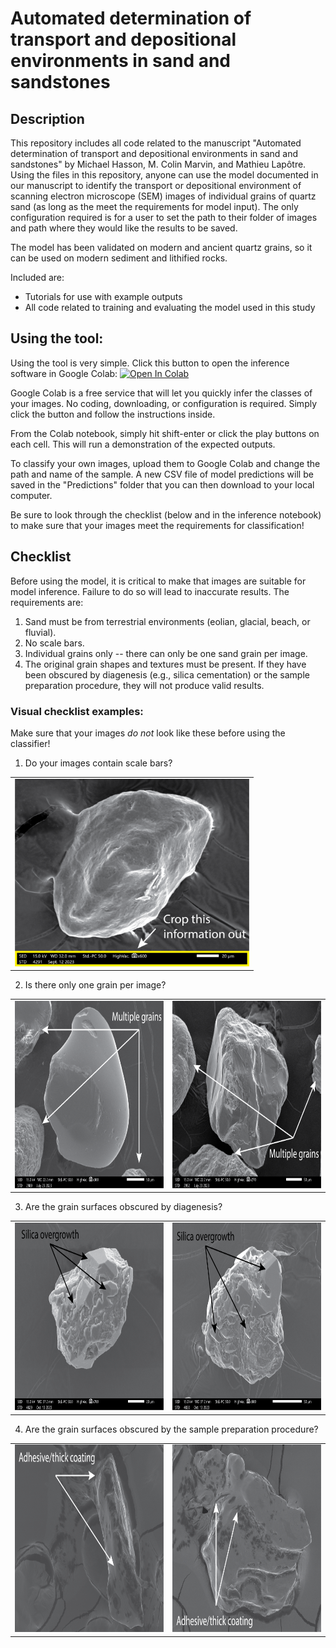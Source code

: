 # Automated determination of transport and depositional environments in sand and sandstones

## Description
This repository includes all code related to the manuscript "Automated determination of transport and depositional environments in sand and sandstones" by Michael Hasson, M. Colin Marvin, and Mathieu Lapôtre. Using the files in this repository, anyone can use the model documented in our manuscript to identify the transport or depositional environment of scanning electron microscope (SEM) images of individual grains of quartz sand (as long as the meet the requirements for model input). The only configuration required is for a user to set the path to their folder of images and path where they would like the results to be saved.

The model has been validated on modern and ancient quartz grains, so it can be used on modern sediment and lithified rocks. 

Included are: 
- Tutorials for use with example outputs
- All code related to training and evaluating the model used in this study

## Using the tool:

Using the tool is very simple. Click this button to open the inference software in Google Colab: [![Open In Colab](https://colab.research.google.com/assets/colab-badge.svg)](https://colab.research.google.com/github/michaelhasson/microtextures/blob/main/Inference_notebook_Colab.ipynb) 

Google Colab is a free service that will let you quickly infer the classes of your images. No coding, downloading, or configuration is required. Simply click the button and follow the instructions inside.

From the Colab notebook, simply hit shift-enter or click the play buttons on each cell. This will run a demonstration of the expected outputs. 

To classify your own images, upload them to Google Colab and change the path and name of the sample. A new CSV file of model predictions will be saved in the "Predictions" folder that you can then download to your local computer. 

Be sure to look through the checklist (below and in the inference notebook) to make sure that your images meet the requirements for classification!

## Checklist

Before using the model, it is critical to make that images are suitable for model inference. Failure to do so will lead to inaccurate results. The requirements are:
1. Sand must be from terrestrial environments (eolian, glacial, beach, or fluvial).
2. No scale bars.
3. Individual grains only -- there can only be one sand grain per image.
4. The original grain shapes and textures must be present. If they have been obscured by diagenesis (e.g., silica cementation) or the sample preparation procedure, they will not produce valid results.

### Visual checklist examples:
Make sure that your images *do not* look like these before using the classifier!

1. Do your images contain scale bars?

<table>
  <tr>
    <td><img src="./Checklist_images/Scale_bars/scale_bar.png" width="375" height="300"></td>
  </tr>
</table>

2. Is there only one grain per image?

<table>
  <tr>
    <td><img src="./Checklist_images/Multiple_grains/FF01i_0074_annotated.png" width="375" height="300"></td>
    <td><img src="./Checklist_images/Multiple_grains/a16-64455-thin_0037_annotated.png" width="375" height="300"></td>
  </tr>
</table>

3. Are the grain surfaces obscured by diagenesis?

<table>
  <tr>
    <td><img src="./Checklist_images/Overgrowth/Dino_cyn_5_postHCl_10_13_23_0003_annotated.png" width="375" height="300"></td>
    <td><img src="./Checklist_images/Overgrowth/Dino_cyn_5_postHCl_10_13_23_0004_annotated.png" width="375" height="300"></td>
  </tr>
</table>

4. Are the grain surfaces obscured by the sample preparation procedure?

<table>
  <tr>
    <td><img src="./Checklist_images/Coatings/4_annotated.png" width="375" height="300"></td>
    <td><img src="./Checklist_images/Coatings/91_annotated.png" width="375" height="300"></td>
  </tr>
</table>

